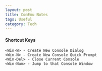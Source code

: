 ```yaml
---
layout: post
title: ConEmu Notes
tags: Useful
category: Tech
---
```

#### Shortcut Keys ####

~~~
<Win-W> - Create New Console Dialog  
<Win-N> - Create New Console Quick Prompt  
<Win-Del> - Close Current Console  
<Win-Num> - Jump to that Console Window  
~~~


